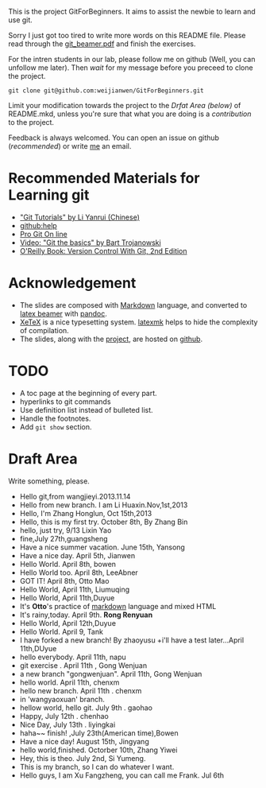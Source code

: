 This is the project GitForBeginners. It aims to assist the newbie to learn and use git.

Sorry I just got too tired to write more words on this README file. Please read through the [git_beamer.pdf](https://github.com/weijianwen/GitForBeginners/blob/master/git_beamer.pdf?raw=true) and finish the exercises.

For the intren students in our lab, please follow me on github (Well, you can unfollow me later). Then *wait* for my message before you preceed to clone the project.

```git clone git@github.com:weijianwen/GitForBeginners.git```

Limit your modification towards the project to the *Drfat Area (below)* of README.mkd, unless you're sure that what you are doing is a *contribution* to the project.

Feedback is always welcomed. You can open an issue on github (*recommended*) or write [me](mailto:weijianwen@sjtu.edu.cn) an email.

Recommended Materials for Learning git
======

+ ["Git Tutorials" by Li Yanrui (Chinese)](http://goo.gl/NBGgo)
+ [github:help](http://help.github.com/)
+ [Pro Git On line](http://progit.org/book/)
+ [Video: "Git the basics" by Bart Trojanowski](http://excess.org/article/2008/07/ogre-git-tutorial/)
+ [O'Reilly Book: Version Control With Git, 2nd Edition](http://shop.oreilly.com/product/0636920022862.do)

Acknowledgement
======

+ The slides are composed with [Markdown](http://daringfireball.net/projects/markdown/) language, and converted to [latex beamer](https://bitbucket.org/rivanvx/beamer/wiki/Home) with [pandoc](http://johnmacfarlane.net/pandoc/).
+ [XeTeX](http://www.tug.org/xetex/) is a nice typesetting system. [latexmk](http://www.phys.psu.edu/~collins/software/latexmk-jcc/) helps to hide the complexity of compilation.
+ The slides, along with the [project](https://github.com/weijianwen/GitForBeginners), are hosted on [github](https://github.com/).

TODO
======

+ A toc page at the beginning of every part.
+ hyperlinks to git commands
+ Use definition list instead of bulleted list.
+ Handle the footnotes.
+ Add ```git show``` section.

Draft Area
======

Write something, please.
+ Hello git,from wangjieyi.2013.11.14
+ Hello from new branch. I am Li Huaxin.Nov,1st,2013
+ Hello, I'm Zhang Honglun, Oct 15th,2013
+ Hello, this is my first try. October 8th, By Zhang Bin
+ hello, just try, 9/13 Lixin Yao
+ fine,July 27th,guangsheng
+ Have a nice summer vacation. June 15th, Yansong
+ Have a nice day. April 5th, Jianwen
+ Hello World. April 8th, bowen
+ Hello World too. April 8th, LeeAbner
+ GOT IT! April 8th, Otto Mao
+ Hello World, April 11th, Liumuqing
+ Hello World, April 11th,Duyue
+ It's <b>Otto</b>'s practice of [markdown](http://daringfireball.net/projects/markdown/)  language and mixed HTML
+ It's rainy,today. April 9th. **Rong Renyuan**	
+ Hello World, April 12th,Duyue
+ Hello World. April 9, Tank
+ I have forked a new branch! By zhaoyusu
+i'll have a test later...April 11th,DUyue
+ hello everybody. April 11th, napu
+ git exercise . April 11th , Gong Wenjuan
+ a new branch "gongwenjuan". April 11th, Gong Wenjuan
+ hello world. April 11th, chenxm
+ hello new branch. April 11th . chenxm
+ in 'wangyaoxuan' branch.
+ hellow world, hello git. July 9th . gaohao
+ Happy, July 12th . chenhao
+ Nice Day, July 13th . liyingkai
+ haha~~ finish! ,July 23th(American time),Bowen
+ Have a nice day! August 15th, Jingyang
+ hello world,finished. Octorber 10th, Zhang Yiwei
+ Hey, this is theo. July 2nd, Si Yumeng.
+ This is my branch, so I can do whatever I want.
+ Hello guys, I am Xu Fangzheng, you can call me Frank. Jul 6th
